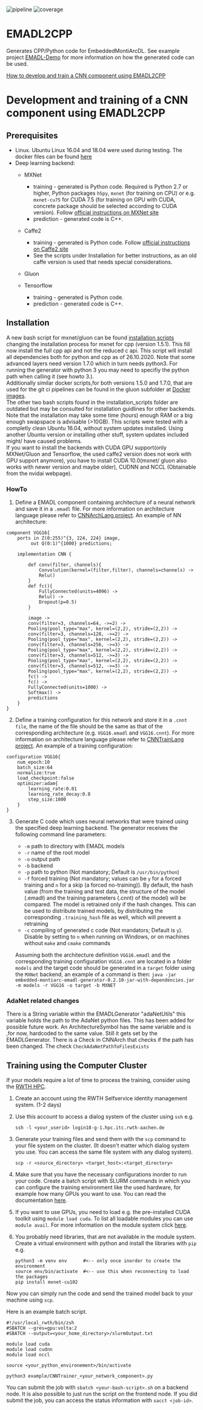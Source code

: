 <!-- (c) https://github.com/MontiCore/monticore -->
![pipeline](https://git.rwth-aachen.de/monticore/EmbeddedMontiArc/generators/EMADL2CPP/badges/master/build.svg)
![coverage](https://git.rwth-aachen.de/monticore/EmbeddedMontiArc/generators/EMADL2CPP/badges/master/coverage.svg)

# EMADL2CPP
Generates CPP/Python code for EmbeddedMontiArcDL.
See example project [EMADL-Demo](https://git.rwth-aachen.de/thomas.timmermanns/EMADL-Demo) for more information on how the generated code can be used.



[ How to develop and train a CNN component using EMADL2CPP](#nn)
<a name="nn"></a>
# Development and training of a CNN component using EMADL2CPP

## Prerequisites
* Linux. Ubuntu Linux 16.04 and 18.04 were used during testing. The docker files can be found [here](https://git.rwth-aachen.de/monticore/EmbeddedMontiArc/generators/EMADL2CPP/tree/oneclick_nn_training/src/test/resources/docker) 
* Deep learning backend:
    * MXNet
        * training - generated is Python code. Required is Python 2.7 or higher, Python packages `h5py`, `mxnet` (for training on CPU) or e.g. `mxnet-cu75` for CUDA 7.5 (for training on GPU with CUDA, concrete package should be selected according to CUDA version). Follow [official instructions on MXNet site](https://mxnet.incubator.apache.org/install/index.html?platform=Linux&language=Python&processor=CPU)
        * prediction - generated code is C++.
     
     * Caffe2
        * training - generated is Python code. Follow [ official instructions on Caffe2 site ](https://caffe2.ai/docs/getting-started.html?platform=ubuntu&configuration=prebuilt)
        * See the scripts under Installation for better instructions, as an old caffe version is used that needs special considerations.
        
	 * Gluon
	 
	 * Tensorflow
	 	* training - generated is Python code.
		* prediction - generated code is C++.

## Installation
A new bash script for mxnet/gluon can be found [installation scripts](https://git.rwth-aachen.de/monticore/EmbeddedMontiArc/generators/EMADL2CPP/-/tree/master/src/main/resources/installation_scripts)
changing the installation process for mxnet for cpp (version 1.5.1). This fill now install the full cpp api and not the reduced c api. This script will install all dependencies both for python and cpp as of 26.10.2020. Note that some advanced layers need version 1.7.0 which in turn needs python3. For running the generator with python 3 you may need to specifiy the python path when calling it (see howto 3.).  
Additionally similar docker scripts,for both versions 1.5.0 and 1.7.0, that are used for the git ci pipelines can be found in the gluon subfolder at [Docker images](https://git.rwth-aachen.de/monticore/EmbeddedMontiArc/generators/EMADL2CPP/-/tree/master/src/test/resources/docker).  
The other two bash scripts found in the installation_scripts folder are outdated but may be consulted for installation guidlines for other backends.  
Note that the installation may take some time (hours) enough RAM or a big enough swapspace is advisable (>10GB). This scripts were tested with a completly clean Ubuntu 16.04, 
without system updates installed. Using another Ubuntu version or installing other stuff, system updates included might/ have caused problems.  
If you want to install the backends with CUDA GPU support(only MXNet/Gluon and Tensorflow, the used caffe2 version does not work with GPU support anymore), 
you have to install CUDA 10.0(mxnet/ gluon also works with newer version and maybe older), CUDNN and NCCL (Obtainable from the nvidai webpage).

### HowTo
1. Define a EMADL component containing architecture of a neural network and save it in a `.emadl` file. For more information on architecture language please refer to [CNNArchLang project](https://git.rwth-aachen.de/monticore/EmbeddedMontiArc/languages/CNNArchLang). An example of NN architecture:
```
component VGG16{
    ports in Z(0:255)^{3, 224, 224} image,
         out Q(0:1)^{1000} predictions;

    implementation CNN {

        def conv(filter, channels){
            Convolution(kernel=(filter,filter), channels=channels) ->
            Relu()
        }
        def fc(){
            FullyConnected(units=4096) ->
            Relu() ->
            Dropout(p=0.5)
        }

        image ->
        conv(filter=3, channels=64, ->=2) ->
        Pooling(pool_type="max", kernel=(2,2), stride=(2,2)) ->
        conv(filter=3, channels=128, ->=2) ->
        Pooling(pool_type="max", kernel=(2,2), stride=(2,2)) ->
        conv(filter=3, channels=256, ->=3) ->
        Pooling(pool_type="max", kernel=(2,2), stride=(2,2)) ->
        conv(filter=3, channels=512, ->=3) ->
        Pooling(pool_type="max", kernel=(2,2), stride=(2,2)) ->
        conv(filter=3, channels=512, ->=3) ->
        Pooling(pool_type="max", kernel=(2,2), stride=(2,2)) ->
        fc() ->
        fc() ->
        FullyConnected(units=1000) ->
        Softmax() ->
        predictions
    }
}
```
2. Define a training configuration for this network and store it in a `.cnnt file`, the name of the file should be the same as that of the corresponding architecture (e.g. `VGG16.emadl` and `VGG16.cnnt`). For more information on architecture language please refer to [CNNTrainLang project](https://git.rwth-aachen.de/monticore/EmbeddedMontiArc/languages/CNNTrainLang). An example of a training configuration:
```
configuration VGG16{
    num_epoch:10
    batch_size:64
    normalize:true
    load_checkpoint:false
    optimizer:adam{
        learning_rate:0.01
        learning_rate_decay:0.8
        step_size:1000
    }
}
```
3. Generate C code which uses neural networks that were trained using the specified deep learning backend. The generator receives the following command line parameters:
    * `-m`    path to directory with EMADL models
    * `-r`    name of the root model
    * `-o`    output path
    * `-b`    backend
    * `-p`   path to python (Not mandatory; Default is `/usr/bin/python`)
    * `-f`   forced training (Not mandatory; values can be `y` for a forced training and `n` for a skip (a forced no-training)). By default, the hash value (from the training and test data, the structure of the model (.emadl) and the training parameters (.cnnt) of the model) will be compared. The model is retrained only if the hash changes. This can be used to distribute trained models, by distributing the corresponding `.training_hash` file as well, which will prevent a retraining
    * `-c`    compiling of generated c code (Not mandators; Default is `y`). Disable by setting to `n` when running on Windows, or on machines without `make` and `cmake` commands

    Assuming both the architecture definition `VGG16.emadl` and the corresponding training configuration `VGG16.cnnt` are located in a folder `models` and the target code should be generated in  a `target` folder using the `MXNet` backend, an example of a command is then:
    ```java -jar embedded-montiarc-emadl-generator-0.2.10-jar-with-dependencies.jar -m models -r VGG16 -o target -b MXNET```
### AdaNet related changes
There is a String variable within the EMADLGenerator "adaNetUtils" this variable holds the path to the AdaNet python files.
This has been added for possible future work. An ArchitectureSymbol has the same variable and is ,for now, hardcoded to the same 
value. Still it gets set by the EMADLGenerator. There is a Check in CNNArch that checks if the path has been changed. 
The check ```CheckAdaNetPathToFilesExists```

## Training using the Computer Cluster
If your models require a lot of time to process the training, consider using the [RWTH HPC](https://help.itc.rwth-aachen.de/service/rhr4fjjutttf/).

1. Create an account using the RWTH Selfservice identity management system. (1-2 days)


2. Use this account to access a dialog system of the cluster using ``ssh`` e.g.

   ```ssh -l <your_userid> login18-g-1.hpc.itc.rwth-aachen.de```


3. Generate your training files and send them with the ``scp`` command to your file system on the cluster. (It doesn't matter which dialog system you use. You can access the same file system with any dialog system).
   
    ```scp -r <source_directory> <target_host>:<target_directory>```


4. Make sure that you have the necessary configurations inorder to run your code. Create a batch script with SLURM commands in which you can configure the training environment like the used hardware, for example how many GPUs you want to use. You can read the documentation [here](https://help.itc.rwth-aachen.de/service/rhr4fjjutttf/article/13ace46cfbb84e92a64c1361e0e4c104/).
   

5. If you want to use GPUs, you need to load e.g. the pre-installed CUDA toolkit using ``module load cuda``. To list all loadable modules you can use ``module avail``. For more information on the module system click [here](https://help.itc.rwth-aachen.de/service/rhr4fjjutttf/article/417f822b8a7849eb8c9c2753045ad67f/).


6. You probably need libraries, that are not available in the module system. Create a virtual environment with python and install the libraries with ``pip`` e.g.

    ```
    python3 -m venv env      #<-- only once inorder to create the environment
    source env/bin/activate  #<-- use this when reconnecting to load the packages
    pip install mxnet-cu102
    ```

Now you can simply run the code and send the trained model back to your machine using ``scp``.

Here is an example batch script.
    
```
#!/usr/local_rwth/bin/zsh
#SBATCH --gres=gpu:volta:2
#SBATCH --output=<your_home_directory>/slurmOutput.txt

module load cuda
module load cudnn
module load nccl

source <your_python_environement>/bin/activate

python3 example/CNNTrainer_<your_network_component>.py
```

You can submit the job with `sbatch <your-bash-script>.sh` on a backend node. It is also possible to just run the script on the frontend node.
If you did submit the job, you can access the status information with `sacct <job-id>`.